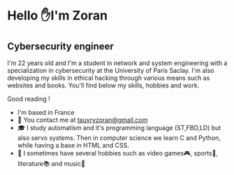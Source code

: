Hello ✋I'm Zoran
=

Cybersecurity engineer
-----------

I'm 22 years old and I'm a student in network and system engineering with a specialization in cybersecurity at the University of Paris Saclay. 
I'm also developing my skills in ethical hacking through various means such as websites and books. You'll find below my skills, hobbies and work.

Good reading ! 

* I'm based in France
* :e-mail: You contact me at [tauvryzoran@gmail.com](mailto:tauvryzoran@gmail.com)
* :mortar_board: I study automatism and it's programming language (ST,FBD,LD) but also servo systems. Then in computer science we learn C and Python, while having a base in HTML and CSS.
* :brain: I sometimes have several hobbies such as video games:video_game:, sports:rugby_football:, literature:books: and music:musical_keyboard:
